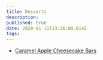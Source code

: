 ```yaml
---
title: Desserts
description:
published: true
date: 2020-01-11T13:36:00.614Z
tags:
---
```


- [Caramel Apple Cheesecake Bars](caramel-apple-cheesecake-bars)
